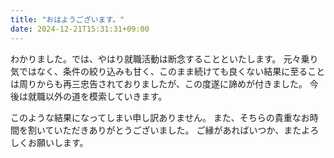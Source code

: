 ```yaml
---
title: "おはようございます。"
date: 2024-12-21T15:31:31+09:00
---
```

わかりました。では、やはり就職活動は断念することといたします。
元々乗り気ではなく、条件の絞り込みも甘く、このまま続けても良くない結果に至ることは周りからも再三忠告されておりましたが、この度遂に諦めが付きました。
今後は就職以外の道を模索していきます。

このような結果になってしまい申し訳ありません。
また、そちらの貴重なお時間を割いていただきありがとうございました。
ご縁があればいつか、またよろしくお願いします。
